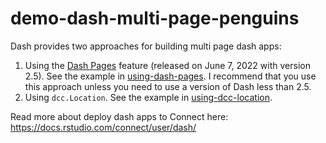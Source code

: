 # demo-dash-multi-page-penguins

Dash provides two approaches for building multi page dash apps:

1. Using the [Dash Pages](https://dash.plotly.com/urls#dash-pages) feature (released on June 7, 2022 with version 2.5). See the example in [using-dash-pages](using-dash-pages). I recommend that you use this approach unless you need to use a version of Dash less than 2.5.
2. Using `dcc.Location`. See the example in [using-dcc-location](using-dcc-location).

Read more about deploy dash apps to Connect here: <https://docs.rstudio.com/connect/user/dash/>
